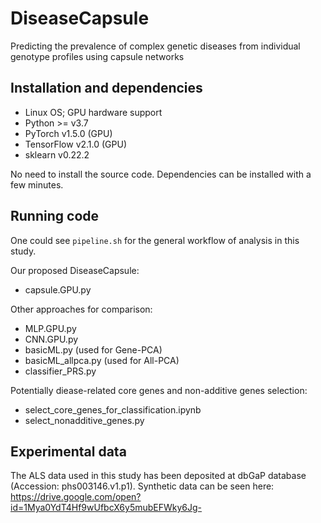 # DiseaseCapsule
Predicting the prevalence of complex genetic diseases from individual genotype profiles using capsule networks

## Installation and dependencies
- Linux OS; GPU hardware support
- Python >= v3.7
- PyTorch v1.5.0 (GPU)
- TensorFlow v2.1.0 (GPU)
- sklearn v0.22.2

No need to install the source code. Dependencies can be installed with a few minutes.

## Running code
One could see `pipeline.sh` for the general workflow of analysis in this study.

Our proposed DiseaseCapsule:
- capsule.GPU.py 

Other approaches for comparison:
- MLP.GPU.py
- CNN.GPU.py  
- basicML.py  (used for Gene-PCA)       
- basicML_allpca.py  (used for All-PCA)
- classifier_PRS.py

Potentially diease-related core genes and non-additive genes selection:
- select_core_genes_for_classification.ipynb
- select_nonadditive_genes.py

## Experimental data
The ALS data used in this study has been deposited at dbGaP database (Accession: phs003146.v1.p1).
Synthetic data can be seen here: https://drive.google.com/open?id=1Mya0YdT4Hf9wUfbcX6y5mubEFWky6Jg- 